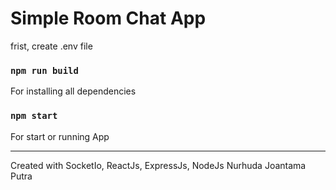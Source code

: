 # Simple Room Chat App

frist, create .env file

### `npm run build`

For installing all dependencies

### `npm start`

For start or running App

---

Created with SocketIo, ReactJs, ExpressJs, NodeJs
Nurhuda Joantama Putra

